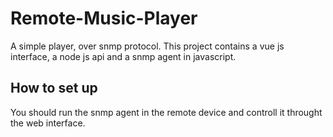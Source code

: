 # Remote-Music-Player
A simple player, over snmp protocol. This project contains a vue js interface, a node js api and a snmp agent in javascript.

## How to set up
You should run the snmp agent in the remote device and controll it throught the web interface.
